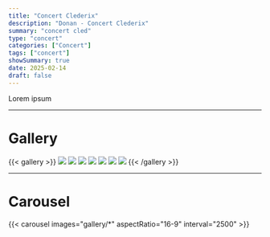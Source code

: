 ```yaml
---
title: "Concert Clederix"
description: "Donan - Concert Clederix"
summary: "concert cled"
type: "concert"
categories: ["Concert"]
tags: ["concert"]
showSummary: true
date: 2025-02-14
draft: false
---
```


Lorem ipsum

---

# Gallery

{{< gallery >}}
  <img src="gallery/01.jpg" class="grid-w50 md:grid-w33 xl:grid-w25" />
  <img src="gallery/02.jpg" class="grid-w50 md:grid-w33 xl:grid-w25" />
  <img src="gallery/03.jpg" class="grid-w50 md:grid-w33 xl:grid-w25" />
  <img src="gallery/04.jpg" class="grid-w50 md:grid-w33 xl:grid-w25" />
  <img src="gallery/05.jpg" class="grid-w50 md:grid-w33 xl:grid-w25" />
  <img src="gallery/06.jpg" class="grid-w50 md:grid-w33 xl:grid-w25" />
  <img src="gallery/07.jpg" class="grid-w50 md:grid-w33 xl:grid-w25" />
{{< /gallery >}}

---

# Carousel

{{< carousel images="gallery/*" aspectRatio="16-9" interval="2500" >}}
